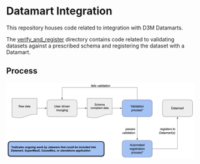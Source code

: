 # Datamart Integration

This repository houses code related to integration with D3M Datamarts.

The [verify_and_register](https://github.com/WorldModelers/Datamart-Integration/tree/master/verify_and_register) directory contains code related to validating datasets against a prescribed schema and registering the dataset with a Datamart.

## Process


![Registration process](imgs/registration_process.png)
